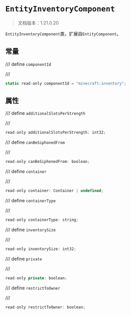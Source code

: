 # `EntityInventoryComponent`

> 文档版本：1.21.0.20

`EntityInventoryComponent`类，扩展自`EntityComponent`。

## 常量

/// define
`componentId`


///

```js
static read-only componentId = "minecraft:inventory";
```


## 属性

/// define
`additionalSlotsPerStrength`


///

```js
read-only additionalSlotsPerStrength: int32;
```


/// define
`canBeSiphonedFrom`


///

```js
read-only canBeSiphonedFrom: boolean;
```


/// define
`container`


///

```js
read-only container: Container | undefined;
```


/// define
`containerType`


///

```js
read-only containerType: string;
```


/// define
`inventorySize`


///

```js
read-only inventorySize: int32;
```


/// define
`private`


///

```js
read-only private: boolean;
```


/// define
`restrictToOwner`


///

```js
read-only restrictToOwner: boolean;
```

